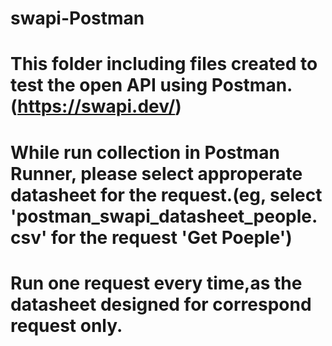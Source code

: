 # swapi-Postman
# This folder including files created to test the open API using Postman. (https://swapi.dev/)
# While run collection in Postman Runner, please select approperate datasheet for the request.(eg, select 'postman_swapi_datasheet_people.csv' for the request 'Get Poeple')
# Run one request every time,as the datasheet designed for correspond request only. 
